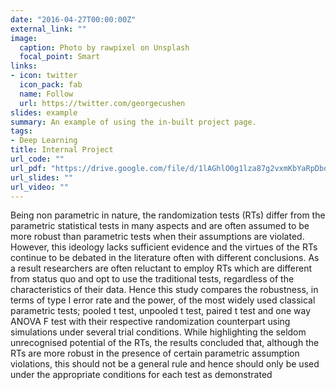 ```yaml
---
date: "2016-04-27T00:00:00Z"
external_link: ""
image:
  caption: Photo by rawpixel on Unsplash
  focal_point: Smart
links:
- icon: twitter
  icon_pack: fab
  name: Follow
  url: https://twitter.com/georgecushen
slides: example
summary: An example of using the in-built project page.
tags:
- Deep Learning
title: Internal Project
url_code: ""
url_pdf: "https://drive.google.com/file/d/1lAGhlO0g1lza87g2vxmKbYaRpDbo_1Mk/view?usp=sharing"
url_slides: ""
url_video: ""
---
```


Being non parametric in nature, the randomization tests (RTs) differ from the parametric statistical tests in many aspects and are often assumed to be more robust than parametric tests when their assumptions are violated. However, this ideology lacks sufficient evidence and the virtues of the RTs continue to be debated in the literature often with different conclusions. As a result researchers are often reluctant to employ RTs which are different from status quo and opt to use the traditional tests, regardless of the characteristics of their data. Hence this study compares the robustness, in terms of type I error rate and the power, of the most widely used classical parametric tests; pooled t test, unpooled t test, paired t test and one way ANOVA F test with their respective randomization counterpart using simulations under several trial conditions. While highlighting the seldom unrecognised potential of the RTs, the results concluded that, although the RTs are more robust in the presence of certain parametric assumption violations, this should not be a general rule and hence should only be used under the appropriate conditions for each test as demonstrated